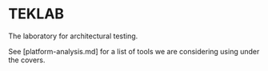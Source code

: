 # TEKLAB

The laboratory for architectural testing.

See [platform-analysis.md] for a list of tools we are considering using under the covers.
